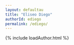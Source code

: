 ```yaml
---
layout: defaultau
title: "Eliseo Diego"
authorId: ediego
permalink: /ediego/
---
```

{% include loadAuthor.html %}
<script>
    $(document).ready(function(){
        showAuthorBio('{{ page.authorId }}');
   });
</script>
